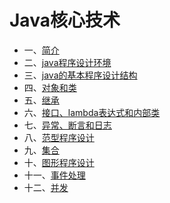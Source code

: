 # Java核心技术
- 一、[简介](./briefintroduction.md)
- 二、[java程序设计环境]()
- 三、[java的基本程序设计结构]()
- 四、[对象和类]()
- 五、[继承]()
- 六、[接口、lambda表达式和内部类]()
- 七、[异常、断言和日志]()
- 八、[范型程序设计]()
- 九、[集合]()
- 十、[图形程序设计]()
- 十一、[事件处理]()
- 十二、[并发]()